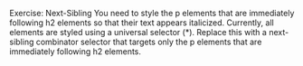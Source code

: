 Exercise: Next-Sibling
You need to style the p elements that are immediately following h2 elements so that their text appears italicized. Currently, all elements are styled using a universal selector (\*). Replace this with a next-sibling combinator selector that targets only the p elements that are immediately following h2 elements.
